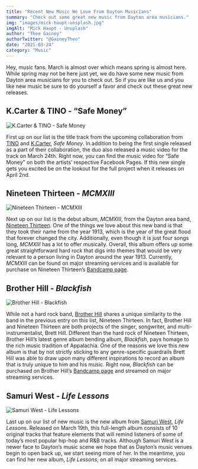 ```yaml
---
title: "Recent New Music We Love From Dayton Musicians"
summary: "Check out some great new music from Dayton area musicians."
img: "images/mick-haupt-unsplash.jpg"
imgAlt: "Mick Haupt - Unsplash"
author: "Theo Gainey"
authorTwitter: "@GaineyTheo"
date: "2021-03-24"
category: "Music"
---
```

Hey, music fans. March is almost over which means spring is almost here. While spring may not be here just yet, we do have some new music from Dayton area musicians for you to check out. So if you are like us and you like new music be sure to do yourself a favor and check out these great new releases.

## K.Carter & TINO - “Safe Money”
![K.Carter & TINO - Safe Money](/images/tino-kcarter-safe-money.jpeg)

First up on our list is the title track from the upcoming collaboration from [TINO](https://www.facebook.com/hiphoptino) and [K.Carter](https://www.facebook.com/kcartersonofhiphop), *Safe Money*. In addition to being the first single released as a part of their collaboration, the duo also released a music video for the track on March 24th. Right now, you can find the music video for “Safe Money” on both the artists’ respective Facebook Pages. If this new single gets you excited be on the lookout for the full project when it releases on April 2nd.

## Nineteen Thirteen - *MCMXIII*
![Nineteen Thirteen - MCMXIII](/images/nineteen-thirteen-mcmxiii.jpeg)

Next up on our list is the debut album, *MCMXIII*, from the Dayton area band, [Nineteen Thirteen](https://www.facebook.com/nineteenthirteenmusic). One of the things we love about this new band is that they took their name from the year 1913, which is the year of the great flood that forever changed the city. Additionally, even though it is just four songs long, *MCMXIII* has a lot to offer musically. Overall, this album offers up some great straightforward hard rock that digs into themes that would be very relevant to a person living in Dayton around the year 1913. Currently, *MCMXIII* can be found on major streaming services and is available for purchase on Nineteen Thirteen’s [Bandcamp page](https://nineteenthirteenmusic.bandcamp.com/releases).

## Brother Hill - *Blackfish*
![Brother Hill - Blackfish](/images/brother-hill-blackfish.jpeg)

While not a hard rock band, [Brother Hill](https://www.facebook.com/brotherhillofficial/) shares a unique similarity to the band in the previous entry on this list, Nineteen Thirteen. In fact, Brother Hill and Nineteen Thirteen are both projects of the singer, songwriter, and multi-instrumentalist, Brett Hill. Different than the hard rock of Nineteen Thirteen, Brother Hill’s latest genre album bending album, *Blackfish*, pays homage to the rich music tradition of Appalachia. One of the reasons we love this new album is that by not strictly sticking to any genre-specific guardrails Brett Hill was able to draw upon many different inspirations to record an album that is truly unique to him and his music. Right now, *Blackfish* can be purchased on Brother Hill’s [Bandcamp page](https://brotherhill.bandcamp.com/album/blackfish) and streamed on major streaming services.

## Samuri West - *Life Lessons*
![Samuri West - Life Lessons](/images/samuri-west-life-lessons.jpeg)

Last up on our list of new music is the new album from [Samuri West](https://www.facebook.com/samuriwest/), *Life Lessons*. Released on March 19th, this full-length album consists of 10 original tracks that feature elements that will remind listeners of some of today’s most popular hip-hop and R&B tracks. Although Samuri West is a newer face to Dayton’s music scene we hope that as Dayton’s music venues begin to open back up, we start seeing more of her. In the meantime, you can find her new album, *Life Lessons*, on all major streaming services.
